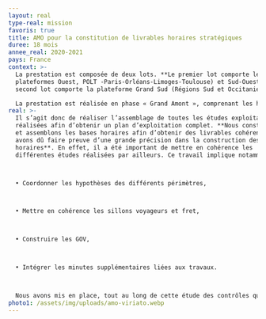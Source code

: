 ```yaml
---
layout: real
type-real: mission
favoris: true
title: AMO pour la constitution de livrables horaires stratégiques
duree: 18 mois
annee_real: 2020-2021
pays: France
context: >-
  La prestation est composée de deux lots. **Le premier lot comporte les
  plateformes Ouest, POLT -Paris-Orléans-Limoges-Toulouse) et Sud-Ouest. Le
  second lot comporte la plateforme Grand Sud (Régions Sud et Occitanie).**

  La prestation est réalisée en phase « Grand Amont », comprenant les horizons A-10 et A-5 (5 ans avant la réalisation du service). L’enjeu est d’assembler de nombreuses études exploratoires, afin **d’obtenir des plans d’exploitation qui seront ensuite affinés lors des autres étapes du processus de planification horaire.** L’objectif de cette étude, est la production de livrables horaires stratégiques, avec les logiciels Viriato et SIPH.
real: >-
  Il s’agit donc de réaliser l’assemblage de toutes les études exploitation
  réalisées afin d’obtenir un plan d’exploitation complet. **Nous construisons
  et assemblons les bases horaires afin d’obtenir des livrables cohérents. Nous
  avons dû faire preuve d’une grande précision dans la construction des bases
  horaires**. En effet, il a été important de mettre en cohérence les
  différentes études réalisées par ailleurs. Ce travail implique notamment :



  • Coordonner les hypothèses des différents périmètres,



  • Mettre en cohérence les sillons voyageurs et fret,



  • Construire les GOV,



  • Intégrer les minutes supplémentaires liées aux travaux.



  Nous avons mis en place, tout au long de cette étude des contrôles qualité permettant de valider les réalisations et la cohérence globale des livrables
photo1: /assets/img/uploads/amo-viriato.webp
---
```

